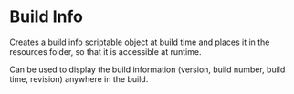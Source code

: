 # Build Info

Creates a build info scriptable object at build time and places it in the
resources folder, so that it is accessible at runtime.

Can be used to display the build information (version, build number, build
time, revision) anywhere in the build.
